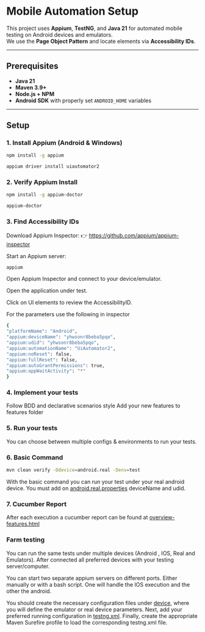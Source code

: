 # Mobile Automation Setup

This project uses **Appium**, **TestNG**, and **Java 21** for automated mobile testing on Android devices and emulators.  
We use the **Page Object Pattern** and locate elements via **Accessibility IDs**.

---

## Prerequisites
- **Java 21**
- **Maven 3.9+**
- **Node.js + NPM**
- **Android SDK** with properly set `ANDROID_HOME` variables

---

## Setup

### 1. Install Appium (Android & Windows)

```bash
npm install -g appium

appium driver install uiautomator2
```

### 2. Verify Appium Install

```bash
npm install -g appium-doctor

appium-doctor
```

### 3. Find Accessibility IDs
Download Appium Inspector:
👉 https://github.com/appium/appium-inspector

Start an Appium server:
```bash
appium
```
Open Appium Inspector and connect to your device/emulator.

Open the application under test.

Click on UI elements to review the AccessibilityID.

For the parameters use the following in inspector
```bash
{
"platformName": "Android",
"appium:deviceName": "yhwsonr8beba5pqo",
"appium:udid": "yhwsonr8beba5pqo",
"appium:automationName": "UiAutomator2",
"appium:noReset": false,
"appium:fullReset": false,
"appium:autoGrantPermissions": true,
"appium:appWaitActivity": "*"
}
```

### 4. Implement your tests
Follow BDD and declarative scenarios style
Add your new features to features folder

### 5. Run your tests
You can choose between multiple configs & environments to run your tests.

### 6. Basic Command
```bash
mvn clean verify -Ddevice=android.real -Denv=test
```
With the basic command you can run your test under your real android device.
You must add on [android.real.properties](src/test/resources/device/android.real.properties) deviceName and udid.

### 7. Cucumber Report
After each execution a cucumber report can be found at [overview-features.html](target/cucumber-html-reports/cucumber-html-reports/overview-features.html)

### Farm testing
You can run the same tests under multiple devices (Android , IOS, Real and Emulators).
After connected all preferred devices with your testing server/computer.

You can start two separate appium servers on different ports. Either manually or with a bash script.
One will handle the IOS execution and the other the android.

You should create the necessary configuration files under [device](src/test/resources/device), 
where you will define the emulator or real device parameters.
Next, add your preferred running configuration in [testng.xml](src/test/resources/testng.xml).
Finally, create the appropriate Maven Surefire profile to load the corresponding testng.xml file.

